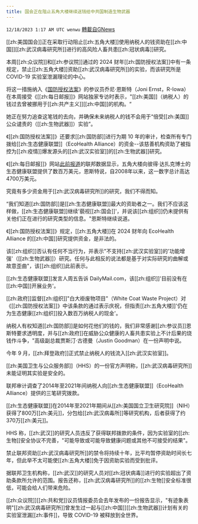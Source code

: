 ```yaml
---
title: 国会正在阻止五角大楼继续送钱给中共国制造生物武器
---
```

`12/18/2023 1:17 AM UTC wenwu` [轉載自GNews](https://gnews.org/articles/2121968)

[[zh:美国国会]]正在采取行动阻止[[zh:五角大楼]]使用纳税人的钱资助在[[zh:中国]][[zh:武汉病毒研究所]]进行的高风险人畜共患[[zh:冠状病毒]]研究。

本周[[zh:众议院]]和[[zh:参议院]]通过的 2024 财年[[zh:国防授权法案]]中有一条规定，禁止[[zh:五角大楼]]资助[[zh:武汉病毒研究所]]的实验，而该研究所是 COVID-19 实验室泄漏理论的中心。

将这一措施纳入《[国防授权法案](https://www.dailymail.co.uk/news/article-12861877/Senate-passes-886-billion-annual-defense-authorization-bill-massive-package-includes-short-term-extension-controversial-FBI-spy-tool-pay-raise-U-S-troops.html)》的参议员乔尼·恩斯特（Joni Ernst，R-Iowa）在本周接受《[[zh:每日邮报]]》网站独家专访时表示，"[[zh:美国]]（纳税人）的钱过去曾被挪用于[[zh:共产主义]][[zh:中国]]的机构。“

她正在努力追查这笔钱的去向，并确保未来纳税人的钱不会用于“倍受[[zh:美国]]公众谴责的（[[zh:生物武器]]）实验”。

《[[zh:国防授权法案]]》还要求[[zh:国防部]]进行为期 10 年的审计，检查所有专门拨给[[zh:生态健康联盟]]（EcoHealth Alliance）的资金--该慈善机构资助了被指控为[[zh:疫情]]爆发源头的[[zh:武汉实验室]]的[[zh:生物武器]]研究。

《[[zh:每日邮报]]》网站[此前报道](https://www.dailymail.co.uk/news/article-9652287/The-Pentagon-funneled-39million-charity-funded-Wuhan-lab.html)的联邦数据显示，五角大楼向彼得·达扎克博士的生态健康联盟提供了数百万美元，恩斯特说，自2008年以来，这一数字总计高达4700万美元。

究竟有多少资金用于[[zh:武汉病毒研究所]]的研究，我们不得而知。

“我们知道[[zh:国防部]]是[[zh:生态健康联盟]]最大的资助者之一。我们不应该这样做，[[zh:生态健康联盟]]继续'藐视[[zh:国会]]'，并说该[[zh:组织]]仍未提供有关他们正在进行的研究类型的信息。"恩斯特继续说道。

《[[zh:国防授权法案]]》规定，[[zh:五角大楼]]在 2024 财年向 EcoHealth Alliance 的[[zh:中国]]研究提供资金，是非法的。

该[[zh:组织]]否认有任何不当行为，并表示"不支持[[zh:武汉实验室]]的'功能增强'（[[zh:生物武器]]）研究。任何与此相反的说法都是基于对实际研究的曲解或故意歪曲"，该[[zh:组织]]此前表示。

[[zh:生态健康联盟]]发言人周五告诉 DailyMail.com，该[[zh:组织]]'目前没有在[[zh:中国]]开展业务'。

[[zh:政府]]监督[[zh:组织]]"白大褂废物项目"（White Coat Waste Project）对《[[zh:国防授权法案]]》中该条款的通过表示庆祝，但指责[[zh:五角大楼]]'仍在为生态健康[[zh:组织]]投入数百万纳税人的现金'。

纳税人有权知道[[zh:国防部]]是如何花他们的钱的，我们非常感谢[[zh:参议员]]恩斯特要求透明度，并与[[zh:政府]]在威胁公众健康的人畜共患实验上不计后果的烧钱作斗争，"高级副总裁贾斯汀·古德曼（Justin Goodman）在一份声明中说。

今年 9 月，[[zh:拜登政府]]正式禁止纳税人的钱流入[[zh:武汉实验室]]。

[[zh:美国卫生与公众服务部]]（HHS）的一份官方声明称，[[zh:武汉病毒研究所]]未能证明其实验是安全的。

联邦审计调查了2014年至2021年间纳税人向[[zh:生态健康联盟]]（EcoHealth Alliance）提供的三笔研究拨款。

[[zh:生态健康联盟]]在2014年至2021年期间从[[zh:美国国立卫生研究院]]（NIH）获得了800万[[zh:美元]]，分包给[[zh:武汉病毒所]]等研究机构，后者获得了约370万[[zh:美元]]。

HHS 称，[[zh:武汉]]的研究人员违反了获得联邦拨款的条件，因为实验室的[[zh:生物]]安全协议不完善，"可能导致或可能导致健康问题或其他不可接受的结果"。

禁止联邦资助[[zh:武汉病毒研究所]]的禁令将持续十年，比平均暂停资助时间长七年，但此举不太可能使[[zh:五角大楼]]免于因资助实验而受到批评。

据联邦卫生机构称，[[zh:武汉]]的研究人员对[[zh:冠状病毒]]进行的实验超出了资助条款所允许的范围。报告还称，[[zh:武汉病毒研究所]]的[[zh:生物]]安全标准很低，可能会给人们带来危险。

[[zh:众议院]][[zh:共和党]]议员情报委员会去年发布的一份报告显示，"有迹象表明"[[zh:武汉病毒研究所]]曾发生过一起与[[zh:中国]][[zh:生物武器]]计划有关的实验室泄漏[[zh:事件]]，导致 COVID-19 被释放到全世界。

